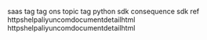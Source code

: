 saas tag tag ons topic tag python sdk consequence sdk ref httpshelpaliyuncomdocumentdetailhtml httpshelpaliyuncomdocumentdetailhtml
